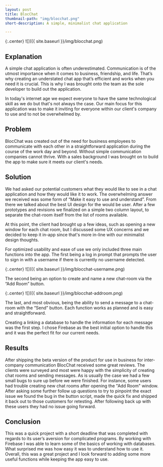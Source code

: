 ```yaml
---
layout: post
title: BlocChat
thumbnail-path: "img/blocchat.png"
short-description: A simple, minimalist chat application

---
```


{:.center}
![]({{ site.baseurl }}/img/blocchat.png)

## Explanation

A simple chat application is often underestimated. Communication is of the utmost importance when it comes to business, friendship, and life. That’s why creating an understated chat app that’s efficient and works when you need it is crucial. This is why I was brought onto the team as the sole developer to build out the application.

In today's internet age we expect everyone to have the same technological skill as we do but that's not always the case. Our main focus for this application was to make it inviting for everyone within our client's company to use and to not be overwhelmed by. 

## Problem

BlocChat was created out of the need for business employees to communicate with each other in a straightforward application during the course of the work day and beyond. Without simple communication companies cannot thrive. With a sales background I was brought on to build the app to make sure it meets our client's needs.

## Solution

We had asked our potential customers what they would like to see in a chat application and how they would like it to work. The overwhelming answer we received was some form of “Make it easy to use and understand”. From there we talked about the best UI design for the would be user. After a few prototypes and revisions we finalized on a simple two column layout, to separate the chat-room itself from the list of rooms available. 

At this point, the client had brought up a few ideas, such as opening a new window for each chat room, but I discussed some UX concerns and we decided to keep it in-app since that's more in-line with our minimalist design thoughts.

For optimized usability and ease of use we only included three main functions into the app. The first being a log in prompt that prompts the user to sign in with a username if there is currently no username detected.

{:.center}
![]({{ site.baseurl }}/img/blocchat-username.png)

The second being an option to create and name a new chat-room via the “Add Room” button. 

{:.center}
![]({{ site.baseurl }}/img/blocchat-addroom.png)

The last, and most obvious, being the ability to send a message to a chat-room with the “Send” button. Each function works as planned and is easy and straightforward.

Creating a linking a database to handle the information for each message was the first step. I chose Firebase as the best initial option to handle this and it was the perfect fit for our current needs.

## Results

After shipping the beta version of the product for use in business for inter-company communication BlocChat received some great reviews. The clients were surveyed and most were happy with the simplicity of creating chat rooms and sending messages. As is usually the case we had a few small bugs to sure up before we were finished. For instance, some users had trouble creating new chat rooms after opening the "Add Room" window. After asking some further follow up questions to try to pinpoint the exact issue we found the bug in the button script, made the quick fix and shipped it back out to those customers for retesting. After following back up with these users they had no issue going forward. 

## Conclusion

This was a quick project with a short deadline that was completed with regards to its user’s aversion for complicated programs. By working with Firebase I was able to learn some of the basics of working with databases. What surprised me was how easy it was to understand how to use it. Overall, this was a great project and I look forward to adding some more useful functions while keeping the app easy to use.